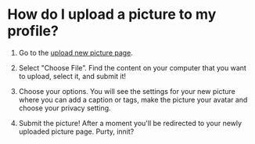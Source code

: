 # How do I upload a picture to my profile?

1. Go to the [upload new picture page](https://fetlife.com/pictures/new).

2. Select  "Choose File”. 
Find the content on your computer that you want to upload, select it, and submit it! 

3. Choose your options.
You will see the settings for your new picture where you can add a caption or tags, make the picture your avatar and choose your privacy setting. 

4. Submit the picture!
After a moment you'll be redirected to your newly uploaded picture page. Purty, innit?

